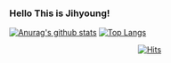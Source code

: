 ### Hello This is Jihyoung!

 [![Anurag's github stats](https://github-readme-stats.vercel.app/api?username=Hellojihyoung)](https://github.com/anuraghazra/github-readme-stats)
 [![Top Langs](https://github-readme-stats.vercel.app/api/top-langs/?username=Hellojihyoung&layout=compact)](https://github.com/anuraghazra/github-readme-stats)


<!--
**HelloJihyoung/HelloJihyoung** is a ✨ _special_ ✨ repository because its `README.md` (this file) appears on your GitHub profile.



Here are some ideas to get you started:

- 🔭 I’m currently working on ...
- 🌱 I’m currently learning ...
- 👯 I’m looking to collaborate on ...
- 🤔 I’m looking for help with ...
- 💬 Ask me about ...
- 📫 How to reach me: ...
- 😄 Pronouns: ...
- ⚡ Fun fact: ...
-->
  <div align=center>
	
  [![Hits](https://hits.seeyoufarm.com/api/count/incr/badge.svg?url=https%3A%2F%2Fgithub.com%2Fzzsza)](https://hits.seeyoufarm.com) 
	
  </div>
  
  <script src="https://gist.github.com/HelloJihyoung/35515d93fff691665cc299a22cd3d33b.js"></script>
